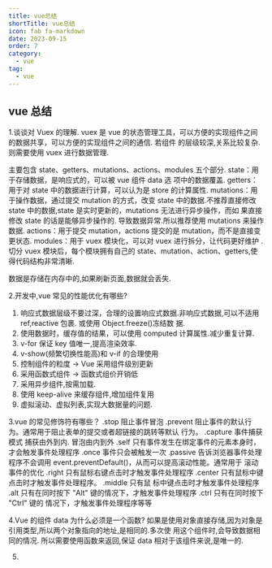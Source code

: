 ```yaml
---
title: vue总结
shortTitle: vue总结
icon: fab fa-markdown
date: 2023-09-15
order: 7
category:
  - vue
tag:
  - vue
---
```


## vue 总结

1.谈谈对 Vuex 的理解. vuex 是 vue 的状态管理工具，可以方便的实现组件之间的数据共享，可以方便的实现组件之间的通信. 若组件
的层级较深,关系比较复杂. 则需要使用 vuex 进行数据管理.

主要包含 state、getters、mutations、actions、modules 五个部分. state：用于存储数据，是响应式的，可以被 vue 组件 data 选
项中的数据覆盖. getters：用于对 state 中的数据进行计算，可以认为是 store 的计算属性. mutations：用于操作数据，通过提交
mutation 的方式，改变 state 中的数据.不推荐直接修改 state 中的数据,state 是实时更新的，mutations 无法进行异步操作，而如
果直接修改 state 的话是能够异步操作的. 导致数据异常.所以推荐使用 mutations 来操作数据. actions：用于提交
mutation，actions 提交的是 mutation，而不是直接变更状态. modules：用于 vuex 模块化，可以对 vuex 进行拆分，让代码更好维护
. 切分 vuex 模块后，每个模块拥有自己的 state、mutation、action、getters,使得代码结构非常清晰.

数据是存储在内存中的,如果刷新页面,数据就会丢失.

2.开发中,vue 常见的性能优化有哪些?

1. 响应式数据层级不要过深，合理的设置响应式数据.非响应式数据,可以不适用 ref,reactive 包裹. 或使用 Object.freeze()冻结数
   据.
2. 使用数据时，缓存值的结果，可以使用 computed 计算属性.减少重复计算.
3. v-for 保证 key 值唯一,提高渲染效率.
4. v-show(频繁切换性能高)和 v-if 的合理使用
5. 控制组件的粒度 -> Vue 采用组件级别更新
6. 采用函数式组件 -> 函数式组价开销低
7. 采用异步组件,按需加载.
8. 使用 keep-alive 来缓存组件,增加组件复用
9. 虚拟滚动、虚拟列表,实现大数据量的问题.

3.vue 的常见修饰符有哪些？ .stop 阻止事件冒泡 .prevent 阻止事件的默认行为。通常用于阻止表单的提交或者超链接的跳转等默认
行为。 .capture 事件捕获模式 捕获由外到内. 冒泡由内到外 .self 只有事件发生在绑定事件的元素本身时，才会触发事件处理程序
.once 事件只会被触发一次 .passive 告诉浏览器事件处理程序不会调用 event.preventDefault()，从而可以提高滚动性能。通常用于
滚动事件的优化 .right 只有鼠标右键点击时才触发事件处理程序 .center 只有鼠标中键点击时才触发事件处理程序。 .middle 只有鼠
标中键点击时才触发事件处理程序 .alt 只有在同时按下 "Alt" 键的情况下，才触发事件处理程序 .ctrl 只有在同时按下 "Ctrl" 键的
情况下，才触发事件处理程序等等

4.Vue 的组件 data 为什么必须是一个函数? 如果是使用对象直接存储,因为对象是引用类型,所以两个对象指向的地址,是相同的.多次使
用这个组件时,会导致数据相同的情况. 所以需要使用函数来返回,保证 data 相对于该组件来说,是唯一的.

5.
